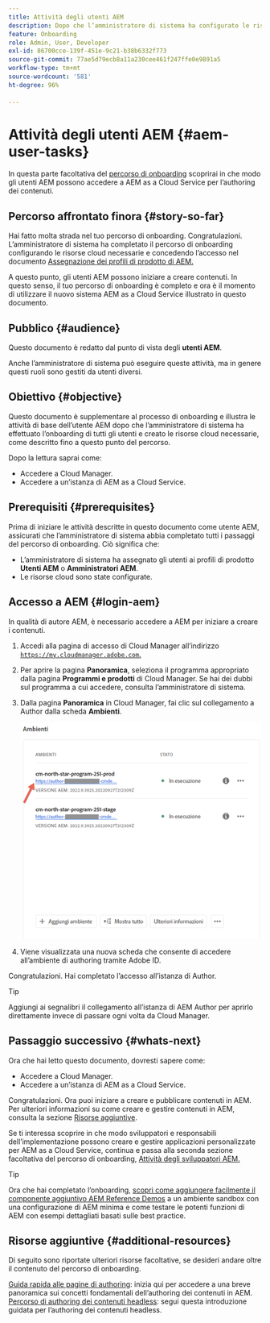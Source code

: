 ```yaml
---
title: Attività degli utenti AEM
description: Dopo che l’amministratore di sistema ha configurato le risorse cloud necessarie, scopri in che modo gli utenti AEM possono accedere a AEM as a Cloud Service per l’authoring dei contenuti.
feature: Onboarding
role: Admin, User, Developer
exl-id: 86700cce-139f-451e-9c21-b38b6332f773
source-git-commit: 77ae5d79ecb8a11a230cee461f247ffe0e9891a5
workflow-type: tm+mt
source-wordcount: '581'
ht-degree: 96%

---
```



# Attività degli utenti AEM {#aem-user-tasks}

In questa parte facoltativa del [percorso di onboarding](overview.md) scoprirai in che modo gli utenti AEM possono accedere a AEM as a Cloud Service per l’authoring dei contenuti.

## Percorso affrontato finora {#story-so-far}

Hai fatto molta strada nel tuo percorso di onboarding. Congratulazioni. L’amministratore di sistema ha completato il percorso di onboarding configurando le risorse cloud necessarie e concedendo l’accesso nel documento [Assegnazione dei profili di prodotto di AEM.](assign-profiles-aem.md)

A questo punto, gli utenti AEM possono iniziare a creare contenuti. In questo senso, il tuo percorso di onboarding è completo e ora è il momento di utilizzare il nuovo sistema AEM as a Cloud Service illustrato in questo documento.

## Pubblico {#audience}

Questo documento è redatto dal punto di vista degli **utenti AEM**.

Anche l’amministratore di sistema può eseguire queste attività, ma in genere questi ruoli sono gestiti da utenti diversi.

## Obiettivo {#objective}

Questo documento è supplementare al processo di onboarding e illustra le attività di base dell’utente AEM dopo che l’amministratore di sistema ha effettuato l’onboarding di tutti gli utenti e creato le risorse cloud necessarie, come descritto fino a questo punto del percorso.

Dopo la lettura saprai come:

* Accedere a Cloud Manager.
* Accedere a un’istanza di AEM as a Cloud Service.

## Prerequisiti {#prerequisites}

Prima di iniziare le attività descritte in questo documento come utente AEM, assicurati che l’amministratore di sistema abbia completato tutti i passaggi del percorso di onboarding. Ciò significa che:

* L’amministratore di sistema ha assegnato gli utenti ai profili di prodotto **Utenti AEM** o **Amministratori AEM**.
* Le risorse cloud sono state configurate.

## Accesso a AEM {#login-aem}

In qualità di autore AEM, è necessario accedere a AEM per iniziare a creare i contenuti.

1. Accedi alla pagina di accesso di Cloud Manager all’indirizzo [`https://my.cloudmanager.adobe.com`.](https://my.cloudmanager.adobe.com/)

1. Per aprire la pagina **Panoramica**, seleziona il programma appropriato dalla pagina **Programmi e prodotti** di Cloud Manager. Se hai dei dubbi sul programma a cui accedere, consulta l’amministratore di sistema.

1. Dalla pagina **Panoramica** in Cloud Manager, fai clic sul collegamento a Author dalla scheda **Ambienti**.

   ![Scheda Ambiente](/help/journey-onboarding/assets/author-environ.png)

1. Viene visualizzata una nuova scheda che consente di accedere all’ambiente di authoring tramite Adobe ID.

Congratulazioni. Hai completato l’accesso all’istanza di Author.

>[!TIP]
>
>Aggiungi ai segnalibri il collegamento all’istanza di AEM Author per aprirlo direttamente invece di passare ogni volta da Cloud Manager.

## Passaggio successivo {#whats-next}

Ora che hai letto questo documento, dovresti sapere come:

* Accedere a Cloud Manager.
* Accedere a un’istanza di AEM as a Cloud Service.

Congratulazioni. Ora puoi iniziare a creare e pubblicare contenuti in AEM. Per ulteriori informazioni su come creare e gestire contenuti in AEM, consulta la sezione [Risorse aggiuntive](#additional-resources).

Se ti interessa scoprire in che modo sviluppatori e responsabili dell’implementazione possono creare e gestire applicazioni personalizzate per AEM as a Cloud Service, continua e passa alla seconda sezione facoltativa del percorso di onboarding, [Attività degli sviluppatori AEM.](developers.md)

>[!TIP]
>
>Ora che hai completato l’onboarding, [scopri come aggiungere facilmente il componente aggiuntivo AEM Reference Demos](/help/journey-sites/demos-add-on/overview.md) a un ambiente sandbox con una configurazione di AEM minima e come testare le potenti funzioni di AEM con esempi dettagliati basati sulle best practice.

## Risorse aggiuntive {#additional-resources}

Di seguito sono riportate ulteriori risorse facoltative, se desideri andare oltre il contenuto del percorso di onboarding.

[Guida rapida alle pagine di authoring](/help/sites-cloud/authoring/getting-started/quick-start.md): inizia qui per accedere a una breve panoramica sui concetti fondamentali dell’authoring dei contenuti in AEM.
[Percorso di authoring dei contenuti headless](/help/journey-headless/author/overview.md): segui questa introduzione guidata per l’authoring dei contenuti headless.

